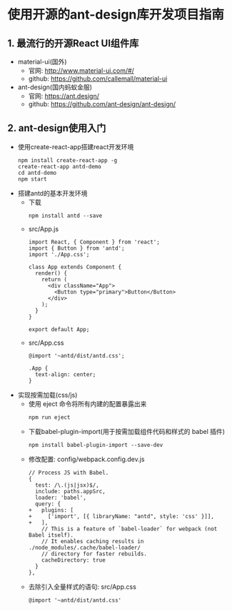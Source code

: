 # 使用开源的ant-design库开发项目指南

## 1. 最流行的开源React UI组件库
* material-ui(国外)
  * 官网: http://www.material-ui.com/#/
  * github: https://github.com/callemall/material-ui
* ant-design(国内蚂蚁金服)
  * 官网: https://ant.design/
  * github: https://github.com/ant-design/ant-design/

## 2. ant-design使用入门
* 使用create-react-app搭建react开发环境
  ```
  npm install create-react-app -g
  create-react-app antd-demo
  cd antd-demo
  npm start
  ```
* 搭建antd的基本开发环境
  * 下载
    ```
    npm install antd --save
    ```
  * src/App.js
    ```
    import React, { Component } from 'react';
    import { Button } from 'antd';
    import './App.css';
    
    class App extends Component {
      render() {
        return (
          <div className="App">
            <Button type="primary">Button</Button>
          </div>
        );
      }
    }
    
    export default App;
    ```
  * src/App.css
    ```
    @import '~antd/dist/antd.css';
    
    .App {
      text-align: center;
    }
    ```
* 实现按需加载(css/js)
  * 使用 eject 命令将所有内建的配置暴露出来
    ```
    npm run eject
    ```
  * 下载babel-plugin-import(用于按需加载组件代码和样式的 babel 插件)
    ```
    npm install babel-plugin-import --save-dev
    ```
  * 修改配置: config/webpack.config.dev.js
    ```
    // Process JS with Babel.
    {
      test: /\.(js|jsx)$/,
      include: paths.appSrc,
      loader: 'babel',
      query: {
    +   plugins: [
    +     ['import', [{ libraryName: "antd", style: 'css' }]],
    +   ],
        // This is a feature of `babel-loader` for webpack (not Babel itself).
        // It enables caching results in ./node_modules/.cache/babel-loader/
        // directory for faster rebuilds.
        cacheDirectory: true
      }
    },
    ```
  * 去除引入全量样式的语句: src/App.css
    ```
    @import '~antd/dist/antd.css'
    ```